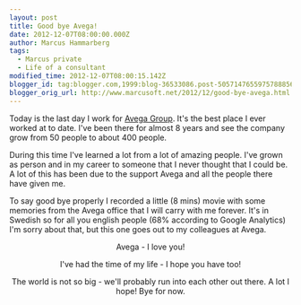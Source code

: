 ```yaml
---
layout: post
title: Good bye Avega!
date: 2012-12-07T08:00:00.000Z
author: Marcus Hammarberg
tags:
  - Marcus private
  - Life of a consultant
modified_time: 2012-12-07T08:00:15.142Z
blogger_id: tag:blogger.com,1999:blog-36533086.post-5057147655975788856
blogger_orig_url: http://www.marcusoft.net/2012/12/good-bye-avega.html
---
```







Today is the last day I work for [Avega
Group](http://www.avegagroup.se/). It's the best place I ever worked at
to date. I've been there for almost 8 years and see the company grow
from 50 people to about 400 people.

During this time I've learned a lot from a lot of amazing people. I've
grown as person and in my career to someone that I never thought that I
could be. A lot of this has been due to the support Avega and all the
people there have given me.

To say good bye properly I recorded a little (8 mins) movie with some
memories from the Avega office that I will carry with me forever. It's
in Swedish so for all you english people (68% according to Google
Analytics) I'm sorry about that, but this one goes out to
my colleagues at Avega.

<div class="separator" style="clear: both; text-align: center;">


<div style="text-align: center;">


<span style="text-align: left;">Avega - I love you!


I've had the time of my life - I hope you have too!

The world is not so big - we'll probably run into each other out there.
A lot I hope!
Bye for now.

